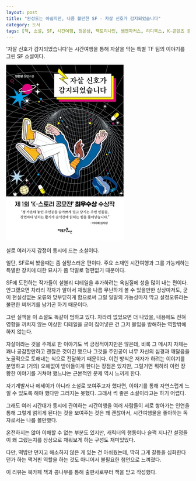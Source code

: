 ```yaml
---
layout: post
title: "완성도는 아쉽지만, 나름 볼만한 SF - 자살 신호가 감지되었습니다"
category: 도서
tags: [책, 소설, SF, 시간여행, 정온샘, 팩토리나인, 쌤앤파커스, 리디북스, K-콘텐츠 공모전, 북카페 책과 콩나무, 서평]
---
```


'자살 신호가 감지되었습니다'는
시간여행을 통해 자살을 막는 특별 TF 팀의 이야기를 그린 SF 소설이다.

![표지](/images/suicide-signal-detected-book-h480.jpg)

실로 여러가지 감정이 동시에 드는 소설이다.

일단, SF로써 봤을때는 좀 실망스러운 편이다.
주요 소재인 시간여행과 그를 가능케하는 특별한 장치에 대한 묘사가 쫌 막말로 형편없기 때문이다.

SF에 도전하는 작가들이 섣불리 디테일을 추가하려는 욕심질에 성을 많이 내는 편이다.
안그랬으면 차라리 각자가 알아서 채웠을
나름 무난하게 볼 수 있을만한 상상마저도,
굳이 현실성없는 오류와 맞부딛히게 함으로써
그럴 일말의 가능성마저 막고
설정오류라는 불편한 찌꺼기를 남기곤 하기 때문이다.

그런 실책을 이 소설도 똑같이 범하고 있다.
차라리 없었으면 더 나았을,
내용에도 전혀 영향을 끼치지 않는 이상한 디테일을 굳이 집어넣은 건
그저 몰입을 방해하는 역할밖에 하지 않는다.

자살이라는 것을 주제로 한 이야기도 썩 긍정적이지만은 않은데,
비록 그 메시지 자체는 꽤나 공감할만하고 괜찮은 것이긴 했으나
그것을 주인공이 너무 자신의 심경과 깨달음을 노골적으로 토해내는 식으로 전달하기 때문이다.
이런 방식은 저자가 하려는 이야기를 분명하고 (거의) 오해없이 받아들이게 한다는 장점은 있지만,
그럴거면 뭐하려 이런 장황한 이야기를 거쳐야 했느냐는 근본적인 문제 역시 느끼게 한다.

자기계발서나 에세이가 아니라 소설로 보여주고자 했다면,
이야기를 통해 자연스럽게 느낄 수 있도록 해야 했다만 그러지는 못했다.
그래서 썩 좋은 소설이라고는 하기 어렵다.

그래도 여러 시간대가 동시에 관여하는 시간여행을
여러 사람들이 서로 쌓아가는 인연을 통해
그렇게 얽히게 된다는 것을 보여주는 것은 꽤 괜찮아서,
시간여행물을 좋아하는 독자로서는 나름 볼만했다.

온전하지는 않아 이해할 수 없는 부분도 있지만,
캐릭터의 행동이나 슬쩍 지나간 설정들이 왜 그랬는지를 상상으로 채워보게 하는 구성도 재미있었다.

다만, 떡밥만 던지고 해소하지 않은 게 있는 건 아쉬웠는데,
딱히 그게 갈등을 심화한다던가 하는 맥거핀 역할을 하는 것도 아니어서
불필요한 첨언으로 느껴졌다.



<div class="im im-info">
이 리뷰는 북카페 책과 콩나무를 통해 출판사로부터 책을 받고 작성했다.
</div>
